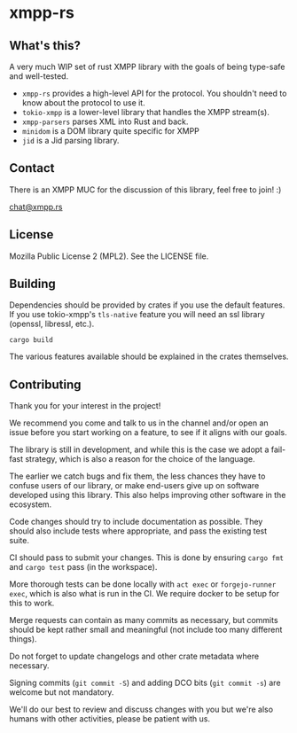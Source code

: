xmpp-rs
=======

What's this?
------------

A very much WIP set of rust XMPP library with the goals of being type-safe and
well-tested.

- `xmpp-rs` provides a high-level API for the protocol. You shouldn't need to
  know about the protocol to use it.
- `tokio-xmpp` is a lower-level library that handles the XMPP stream(s).
- `xmpp-parsers` parses XML into Rust and back.
- `minidom` is a DOM library quite specific for XMPP
- `jid` is a Jid parsing library.

Contact
-------

There is an XMPP MUC for the discussion of this library, feel free to join! :)

[chat@xmpp.rs](xmpp:chat@xmpp.rs?join)

License
-------

Mozilla Public License 2 (MPL2). See the LICENSE file.

Building
--------

Dependencies should be provided by crates if you use the default features. If
you use tokio-xmpp's `tls-native` feature you will need an ssl library
(openssl, libressl, etc.).

```
cargo build
```

The various features available should be explained in the crates themselves.

Contributing
------------

Thank you for your interest in the project!

We recommend you come and talk to us in the channel and/or open an issue
before you start working on a feature, to see if it aligns with our goals.

The library is still in development, and while this is the case we adopt a
fail-fast strategy, which is also a reason for the choice of the language.

The earlier we catch bugs and fix them, the less chances they have to confuse
users of our library, or make end-users give up on software developed using
this library. This also helps improving other software in the ecosystem.

Code changes should try to include documentation as possible. They should also
include tests where appropriate, and pass the existing test suite.

CI should pass to submit your changes. This is done by ensuring `cargo fmt`
and `cargo test` pass (in the workspace).

More thorough tests can be done locally with `act exec` or `forgejo-runner
exec`, which is also what is run in the CI. We require docker to be setup for
this to work.

Merge requests can contain as many commits as necessary, but commits should be
kept rather small and meaningful (not include too many different things).

Do not forget to update changelogs and other crate metadata where necessary.

Signing commits (`git commit -S`) and adding DCO bits (`git commit -s`) are
welcome but not mandatory.

We'll do our best to review and discuss changes with you but we're also humans
with other activities, please be patient with us.
